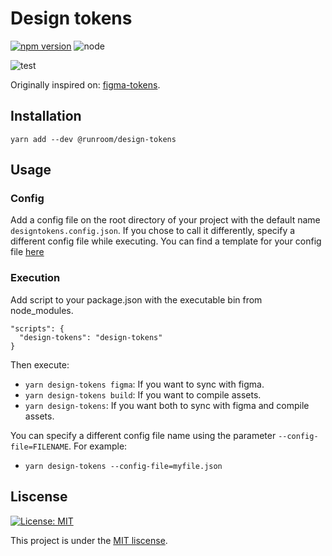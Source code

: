 Design tokens
========================

[![npm version](https://img.shields.io/npm/v/@runroom/design-tokens.svg)](https://www.npmjs.com/package/@runroom/design-tokens)
![node](https://img.shields.io/node/v/@runroom/design-tokens.svg)

![test](https://github.com/Runroom/design-tokens/workflows/test/badge.svg)

Originally inspired on: [figma-tokens](https://github.com/klaufel/figma-tokens).

## Installation
`yarn add --dev @runroom/design-tokens`

## Usage
### Config
Add a config file on the root directory of your project with the default name `designtokens.config.json`. If you chose to call it differently, specify a different config file while executing.
You can find a template for your config file [here](template.config.json)

### Execution
Add script to your package.json with the executable bin from node_modules.
```
"scripts": {
  "design-tokens": "design-tokens"
}
```

Then execute:
* `yarn design-tokens figma`: If you want to sync with figma.
* `yarn design-tokens build`: If you want to compile assets.
* `yarn design-tokens`: If you want both to sync with figma and compile assets.

You can specify a different config file name using the parameter `--config-file=FILENAME`.
For example:
* `yarn design-tokens --config-file=myfile.json`

## Liscense
[![License: MIT](https://img.shields.io/badge/License-MIT-yellow.svg)](https://opensource.org/licenses/MIT)

This project is under the [MIT liscense](LISCENSE).
